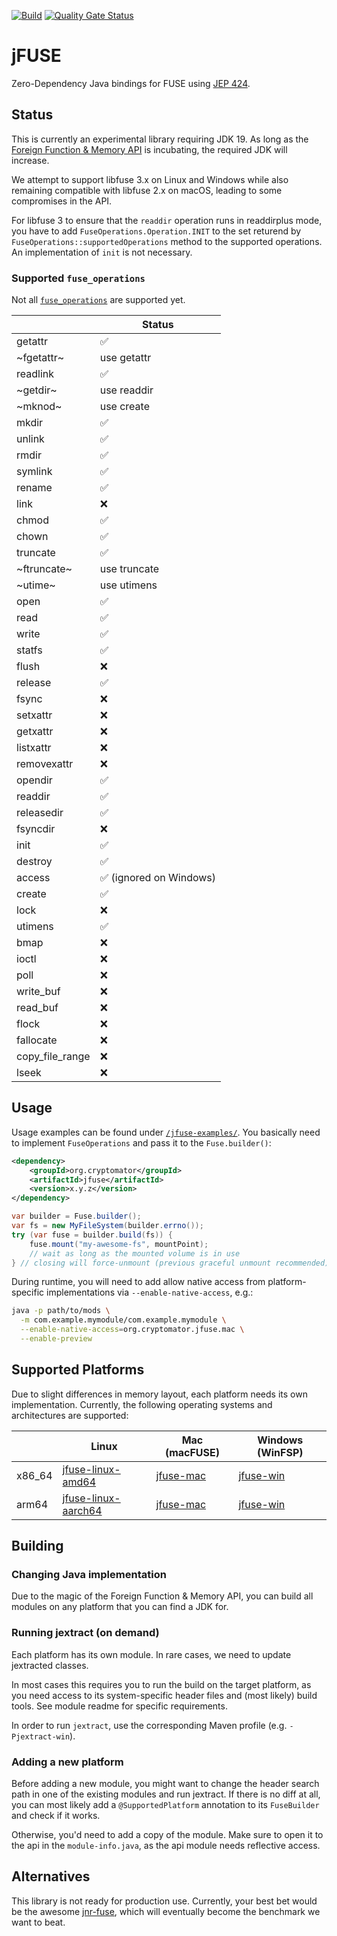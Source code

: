[![Build](https://github.com/cryptomator/jfuse/actions/workflows/build.yml/badge.svg)](https://github.com/cryptomator/jfuse/actions/workflows/build.yml)
[![Quality Gate Status](https://sonarcloud.io/api/project_badges/measure?project=cryptomator_jfuse&metric=alert_status)](https://sonarcloud.io/summary/new_code?id=cryptomator_jfuse)

# jFUSE

Zero-Dependency Java bindings for FUSE using [JEP 424](https://openjdk.org/jeps/424).

## Status

This is currently an experimental library requiring JDK 19. As long as the [Foreign Function & Memory API](https://openjdk.org/jeps/424) is incubating, the required JDK will increase.

We attempt to support libfuse 3.x on Linux and Windows while also remaining compatible with libfuse 2.x on macOS, leading to some compromises in the API.

For libfuse 3 to ensure that the `readdir` operation runs in readdirplus mode, you have to add `FuseOperations.Operation.INIT` to the set returend by `FuseOperations::supportedOperations` method to the supported operations. An implementation of `init` is not necessary.

### Supported `fuse_operations`

Not all [`fuse_operations`](https://libfuse.github.io/doxygen/structfuse__operations.html) are supported yet. 

|                 | Status                                  |
|-----------------|-----------------------------------------|
| getattr         | :white_check_mark:                      |
| ~fgetattr~      | use getattr                             |
| readlink        | :white_check_mark:                      |
| ~getdir~        | use readdir                             |
| ~mknod~         | use create                              |
| mkdir           | :white_check_mark:                      |
| unlink          | :white_check_mark:                      |
| rmdir           | :white_check_mark:                      |
| symlink         | :white_check_mark:                      |
| rename          | :white_check_mark:                      |
| link            | :x:                                     |
| chmod           | :white_check_mark:                      |
| chown           | :white_check_mark:                      |
| truncate        | :white_check_mark:                      |
| ~ftruncate~     | use truncate                            |
| ~utime~         | use utimens                             |
| open            | :white_check_mark:                      |
| read            | :white_check_mark:                      |
| write           | :white_check_mark:                      |
| statfs          | :white_check_mark:                      |
| flush           | :x:                                     |
| release         | :white_check_mark:                      |
| fsync           | :x:                                     |
| setxattr        | :x:                                     |
| getxattr        | :x:                                     |
| listxattr       | :x:                                     |
| removexattr     | :x:                                     |
| opendir         | :white_check_mark:                      |
| readdir         | :white_check_mark:                      |
| releasedir      | :white_check_mark:                      |
| fsyncdir        | :x:                                     |
| init            | :white_check_mark:                      |
| destroy         | :white_check_mark:                      |
| access          | :white_check_mark: (ignored on Windows) |
| create          | :white_check_mark:                      |
| lock            | :x:                                     |
| utimens         | :white_check_mark:                      |
| bmap            | :x:                                     |
| ioctl           | :x:                                     |
| poll            | :x:                                     |
| write_buf       | :x:                                     |
| read_buf        | :x:                                     |
| flock           | :x:                                     |
| fallocate       | :x:                                     |
| copy_file_range | :x:                                     |
| lseek           | :x:                                     |

## Usage

Usage examples can be found under [`/jfuse-examples/`](jfuse-examples). You basically need to implement `FuseOperations` and pass it to the `Fuse.builder()`:

```xml
<dependency>
	<groupId>org.cryptomator</groupId>
	<artifactId>jfuse</artifactId>
	<version>x.y.z</version>
</dependency>
```

```java
var builder = Fuse.builder();
var fs = new MyFileSystem(builder.errno());
try (var fuse = builder.build(fs)) {
	fuse.mount("my-awesome-fs", mountPoint);
	// wait as long as the mounted volume is in use
} // closing will force-unmount (previous graceful unmount recommended)
```

During runtime, you will need to add allow native access from platform-specific implementations via `--enable-native-access`, e.g.:

```bash
java -p path/to/mods \
  -m com.example.mymodule/com.example.mymodule \
  --enable-native-access=org.cryptomator.jfuse.mac \
  --enable-preview
```

## Supported Platforms

Due to slight differences in memory layout, each platform needs its own implementation. Currently, the following operating systems and architectures are supported:

|        | Linux                                      | Mac (macFUSE)            | Windows (WinFSP)       |
|--------|--------------------------------------------|--------------------------|------------------------|
| x86_64 | [jfuse-linux-amd64](jfuse-linux-amd64)     | [jfuse-mac](jfuse-mac)   | [jfuse-win](jfuse-win) |
| arm64  | [jfuse-linux-aarch64](jfuse-linux-aarch64) | [jfuse-mac](jfuse-mac)   | [jfuse-win](jfuse-win) |

## Building

### Changing Java implementation

Due to the magic of the Foreign Function & Memory API, you can build all modules on any platform that you can find a JDK for.

### Running jextract (on demand)

Each platform has its own module. In rare cases, we need to update jextracted classes.

In most cases this requires you to run the build on the target platform, as you need access to its system-specific header files and (most likely) build tools. See module readme for specific requirements.

In order to run `jextract`, use the corresponding Maven profile (e.g. `-Pjextract-win`).

### Adding a new platform

Before adding a new module, you might want to change the header search path in one of the existing modules and run jextract. If there is no diff at all, you can most likely add a `@SupportedPlatform` annotation to its `FuseBuilder` and check if it works.

Otherwise, you'd need to add a copy of the module. Make sure to open it to the api in the `module-info.java`, as the api module needs reflective access.

## Alternatives

This library is not ready for production use. Currently, your best bet would be the awesome [jnr-fuse](https://github.com/SerCeMan/jnr-fuse), which will eventually become the benchmark we want to beat.